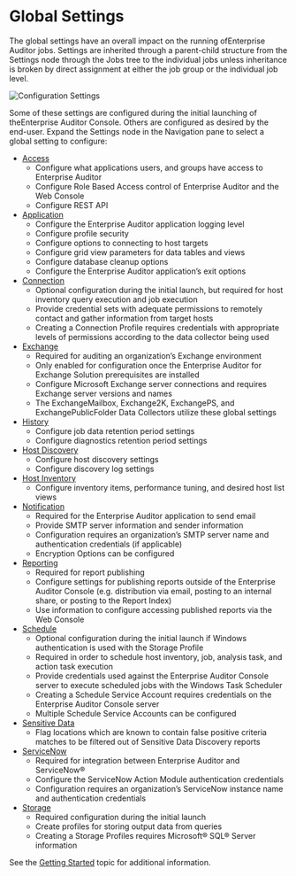 # Global Settings

The global settings have an overall impact on the running ofEnterprise Auditor jobs. Settings are
inherited through a parent-child structure from the Settings node through the Jobs tree to the
individual jobs unless inheritance is broken by direct assignment at either the job group or the
individual job level.

![Configuration Settings](/img/versioned_docs/accessanalyzer_11.6/accessanalyzer/admin/settings/globalsettings.webp)

Some of these settings are configured during the initial launching of theEnterprise Auditor Console.
Others are configured as desired by the end-user. Expand the Settings node in the Navigation pane to
select a global setting to configure:

- [Access](/docs/accessanalyzer/11.6/admin/settings/access/overview.md)
    - Configure what applications users, and groups have access to Enterprise Auditor
    - Configure Role Based Access control of Enterprise Auditor and the Web Console
    - Configure REST API
- [Application](/docs/accessanalyzer/11.6/admin/settings/application/overview.md)
    - Configure the Enterprise Auditor application logging level
    - Configure profile security
    - Configure options to connecting to host targets
    - Configure grid view parameters for data tables and views
    - Configure database cleanup options
    - Configure the Enterprise Auditor application’s exit options
- [Connection](/docs/accessanalyzer/11.6/admin/settings/connection/overview.md)
    - Optional configuration during the initial launch, but required for host inventory query
      execution and job execution
    - Provide credential sets with adequate permissions to remotely contact and gather information
      from target hosts
    - Creating a Connection Profile requires credentials with appropriate levels of permissions
      according to the data collector being used
- [Exchange](/docs/accessanalyzer/11.6/admin/settings/exchange.md)
    - Required for auditing an organization’s Exchange environment
    - Only enabled for configuration once the Enterprise Auditor for Exchange Solution prerequisites
      are installed
    - Configure Microsoft Exchange server connections and requires Exchange server versions and
      names
    - The ExchangeMailbox, Exchange2K, ExchangePS, and ExchangePublicFolder Data Collectors utilize
      these global settings
- [History](/docs/accessanalyzer/11.6/admin/settings/history.md)
    - Configure job data retention period settings
    - Configure diagnostics retention period settings
- [Host Discovery](/docs/accessanalyzer/11.6/admin/settings/hostdiscovery.md)
    - Configure host discovery settings
    - Configure discovery log settings
- [Host Inventory](/docs/accessanalyzer/11.6/admin/settings/hostinventory.md)
    - Configure inventory items, performance tuning, and desired host list views
- [Notification](/docs/accessanalyzer/11.6/admin/settings/notification.md)
    - Required for the Enterprise Auditor application to send email
    - Provide SMTP server information and sender information
    - Configuration requires an organization’s SMTP server name and authentication credentials (if
      applicable)
    - Encryption Options can be configured
- [Reporting](/docs/accessanalyzer/11.6/admin/settings/reporting.md)
    - Required for report publishing
    - Configure settings for publishing reports outside of the Enterprise Auditor Console (e.g.
      distribution via email, posting to an internal share, or posting to the Report Index)
    - Use information to configure accessing published reports via the Web Console
- [Schedule](/docs/accessanalyzer/11.6/admin/settings/schedule.md)
    - Optional configuration during the initial launch if Windows authentication is used with the
      Storage Profile
    - Required in order to schedule host inventory, job, analysis task, and action task execution
    - Provide credentials used against the Enterprise Auditor Console server to execute scheduled
      jobs with the Windows Task Scheduler
    - Creating a Schedule Service Account requires credentials on the Enterprise Auditor Console
      server
    - Multiple Schedule Service Accounts can be configured
- [Sensitive Data](/docs/accessanalyzer/11.6/admin/settings/sensitivedata/overview.md)
    - Flag locations which are known to contain false positive criteria matches to be filtered out
      of Sensitive Data Discovery reports
- [ServiceNow](/docs/accessanalyzer/11.6/admin/settings/servicenow.md)
    - Required for integration between Enterprise Auditor and ServiceNow®
    - Configure the ServiceNow Action Module authentication credentials
    - Configuration requires an organization’s ServiceNow instance name and authentication
      credentials
- [Storage](/docs/accessanalyzer/11.6/admin/settings/storage/overview.md)
    - Required configuration during the initial launch
    - Create profiles for storing output data from queries
    - Creating a Storage Profiles requires Microsoft® SQL® Server information

See the
[Getting Started](/docs/accessanalyzer/11.6/gettingstarted.md) topic
for additional information.
